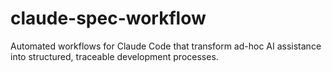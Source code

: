 # claude-spec-workflow
Automated workflows for Claude Code that transform ad-hoc AI assistance into structured, traceable development processes.
